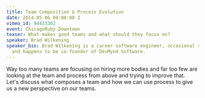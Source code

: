 ```yaml
---
title: Team Composition & Process Evolution
date: 2014-05-06 00:00:00 Z
vimeo_id: 94433302
event: ChicagoRuby Downtown
teaser: What makes good teams and what should they focus on?
speaker: Brad Wilkening
speaker_bio: Brad Wilkening is a career software engineer, occasional stand up comedian
  and happens to be co-founder of DevMynd Software.
---
```


Way too many teams are focusing on hiring more bodies and far too few are looking at the team and process from above and trying to improve that. Let's discuss what composes a team and how we can use process to give us a new perspective on our teams.

